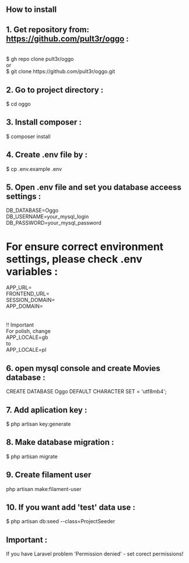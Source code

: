 
## How to install 

## 1. Get repository from: https://github.com/pult3r/oggo :
<br/>
$ gh repo clone pult3r/oggo<br/>
or<br/>
$ git clone https://github.com/pult3r/oggo.git<br/>

## 2. Go to project directory :<br/>
$ cd oggo

## 3. Install composer :<br/>
$ composer install

## 4. Create .env file by :<br/>
$ cp .env.example .env

## 5. Open .env file and set you database acceess settings :<br/>
DB_DATABASE=Oggo<br/>
DB_USERNAME=your_mysql_login<br/>
DB_PASSWORD=your_mysql_password<br/>

# For ensure correct environment settings, please check .env variables : 

APP_URL=<br/>
FRONTEND_URL=<br/>
SESSION_DOMAIN=<br/>
APP_DOMAIN=<br/>
<br/><br/>
!! Important <br/>
For polish, change <br/>
APP_LOCALE=gb <br/>
to <br/>
APP_LOCALE=pl<br/>

## 6. open mysql console and create Movies database : <br/>
CREATE DATABASE Oggo DEFAULT CHARACTER SET = 'utf8mb4';

## 7. Add aplication key :<br/>
$ php artisan key:generate

## 8. Make database migration :<br/>
$ php artisan migrate

## 9. Create filament user
php artisan make:filament-user

## 10. If you want add 'test' data use :<br/>
$ php artisan db:seed --class=ProjectSeeder

## Important : <br/>
If you have Laravel problem 'Permission denied' - set corect permissions!




